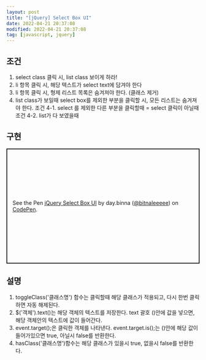 ```yaml
---
layout: post
title: "[jQuery] Select Box UI"
date: 2022-04-21 20:37:08
modified: 2022-04-21 20:37:08
tag: [javascript, jquery]
---
```


## 조건
1. select class 클릭 시, list class 보이게 하라!
2. li 항목 클릭 시, 해당 텍스트가 select text에 담겨야 한다
3. li 항목 클릭 시, 형제 리스트 목록은 숨겨져야 한다. (클래스 제거)
4. list class가 보일때 select box를 제외한 부분을 클릭할 시, 모든 리스트는 숨겨져야 한다.
조건 4-1. select 를 제외한 다른 부분을 클릭할때 = select 클릭이 아닐때  
조건 4-2. list가 다 보였을때

## 구현
<p class="codepen" data-height="300" data-default-tab="html,result" data-slug-hash="BaVbRBY" data-user="bitnaleeeee" style="height: 300px; box-sizing: border-box; display: flex; align-items: center; justify-content: center; border: 2px solid; margin: 1em 0; padding: 1em;">
  <span>See the Pen <a href="https://codepen.io/bitnaleeeee/pen/BaVbRBY">
  jQuery Select Box UI</a> by day.binna (<a href="https://codepen.io/bitnaleeeee">@bitnaleeeee</a>)
  on <a href="https://codepen.io">CodePen</a>.</span>
</p>
<script async src="https://cpwebassets.codepen.io/assets/embed/ei.js"></script>

## 설명
1. toggleClass('클래스명') 함수는 클릭할때 해당 클래스가 적용되고, 다시 한번 클릭하면 자동 해제된다.
2. $('객체').text()는 해당 객체의 텍스트를 저장한다. text 괄호 ()안에 값을 넣으면, 해당 객체안의 텍스트에 값이 들어간다.
3. event.target();은 클릭한 객체를 나타낸다. event.target.is();는 ()안에 해당 값이 들어가있으면 true, 아닐시 false를 반환한다.
4. hasClass('클래스명')함수는 해당 클래스가 있을시 true, 없을시 false를 반환한다.
